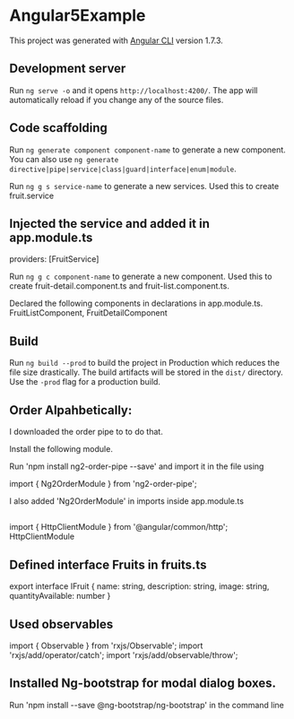 # Angular5Example

This project was generated with [Angular CLI](https://github.com/angular/angular-cli) version 1.7.3.

## Development server

Run `ng serve -o` and it opens `http://localhost:4200/`. The app will automatically reload if you change any of the source files.

## Code scaffolding

Run `ng generate component component-name` to generate a new component. You can also use `ng generate directive|pipe|service|class|guard|interface|enum|module`.

Run `ng g s service-name` to generate a new services.
 Used this to create fruit.service
 
## Injected the service and added it in app.module.ts
   providers: [FruitService]

Run `ng g c component-name` to generate a new component.
 Used this to create fruit-detail.component.ts and fruit-list.component.ts.
 
 Declared the following components in declarations in app.module.ts.
     FruitListComponent,
     FruitDetailComponent

## Build

Run `ng build --prod` to build the project in Production which reduces the file size drastically. The build artifacts will be stored in the `dist/` directory. Use the `-prod` flag for a production build.

## Order Alpahbetically:

I downloaded the order pipe to to do that.

Install the following module.

  Run 'npm install ng2-order-pipe --save' and import it in the file using
  
  import { Ng2OrderModule } from 'ng2-order-pipe';

  I also added 'Ng2OrderModule' in imports inside app.module.ts
  
##


import { HttpClientModule } from '@angular/common/http';
    HttpClientModule
  
## Defined interface Fruits in fruits.ts 

export interface IFruit {
    name: string,
    description: string,
    image: string,
    quantityAvailable: number
}

## Used observables

import { Observable } from 'rxjs/Observable';
import 'rxjs/add/operator/catch';
import 'rxjs/add/observable/throw';

## Installed Ng-bootstrap for modal dialog boxes.

Run 'npm install --save @ng-bootstrap/ng-bootstrap' in the command line
